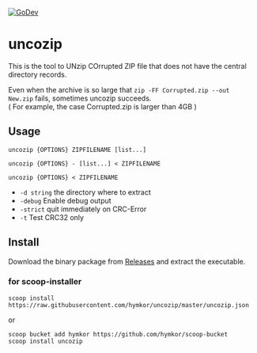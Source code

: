 [![GoDev](https://pkg.go.dev/badge/github.com/hymkor/uncozip)](https://pkg.go.dev/github.com/hymkor/uncozip)

uncozip
=======

This is the tool to UNzip COrrupted ZIP file that does not have the central directory records.

Even when the archive is so large that `zip -FF Corrupted.zip --out New.zip` fails, sometimes uncozip succeeds.  
( For example, the case Corrupted.zip is larger than 4GB )

Usage
----------

```
uncozip {OPTIONS} ZIPFILENAME [list...]

uncozip {OPTIONS} - [list...] < ZIPFILENAME

uncozip {OPTIONS} < ZIPFILENAME
```

* `-d string` the directory where to extract
* `-debug` Enable debug output
* `-strict` quit immediately on CRC-Error
* `-t` Test CRC32 only

Install
-------

Download the binary package from [Releases](https://github.com/hymkor/uncozip/releases) and extract the executable.

### for scoop-installer

```
scoop install https://raw.githubusercontent.com/hymkor/uncozip/master/uncozip.json
```

or

```
scoop bucket add hymkor https://github.com/hymkor/scoop-bucket
scoop install uncozip
```
